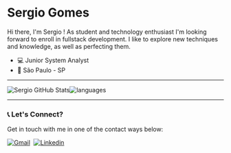 # Sergio Gomes
Hi there, I'm Sergio ! As student and technology enthusiast I'm looking forward to enroll in fullstack development. I like to explore new techniques and knowledge, as well as perfecting them. 

- :computer: Junior System Analyst
- :city_sunset: São Paulo - SP

 
----

![Sergio GitHub Stats](https://github-readme-stats.vercel.app/api?username=sergioagomes&count_private=true&show_icons=true&theme=radical)![languages](https://github-readme-stats.vercel.app/api/top-langs/?username=sergioagomes&hide=scss&layout=compact&theme=radical&&show_icons=true&line_height=27&count_private=true)

----

### 📞 Let's Connect?
Get in touch with me in one of the contact ways below:

[![Gmail](https://img.shields.io/badge/-Gmail-EA4335?&logo=Gmail&logoColor=FFFFFF)](thesergio.gomes@gmail.com)&nbsp;
[![Linkedin](https://img.shields.io/badge/-Linkedln-0A66C2?&logo=Linkedin&logoColor=FFFFFF)](https://www.linkedin.com/in/sergio-augusto-gomes/)&nbsp;
